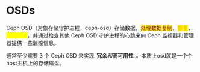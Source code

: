 # OSDs

Ceph OSD（对象存储守护进程，ceph-osd）存储数据，<mark style="color:purple;">处理数据复制</mark>、<mark style="color:orange;">恢复</mark>、<mark style="color:yellow;">重新平衡</mark>，并通过检查其他 Ceph OSD 守护进程的心跳来向 Ceph 监视器和管理器提供一些监控信息。&#x20;

通常至少需要 3 个 Ceph OSD 来实现_**冗余**_和_**高可用性**_。本质上osd就是一个个host主机上的存储磁盘。
